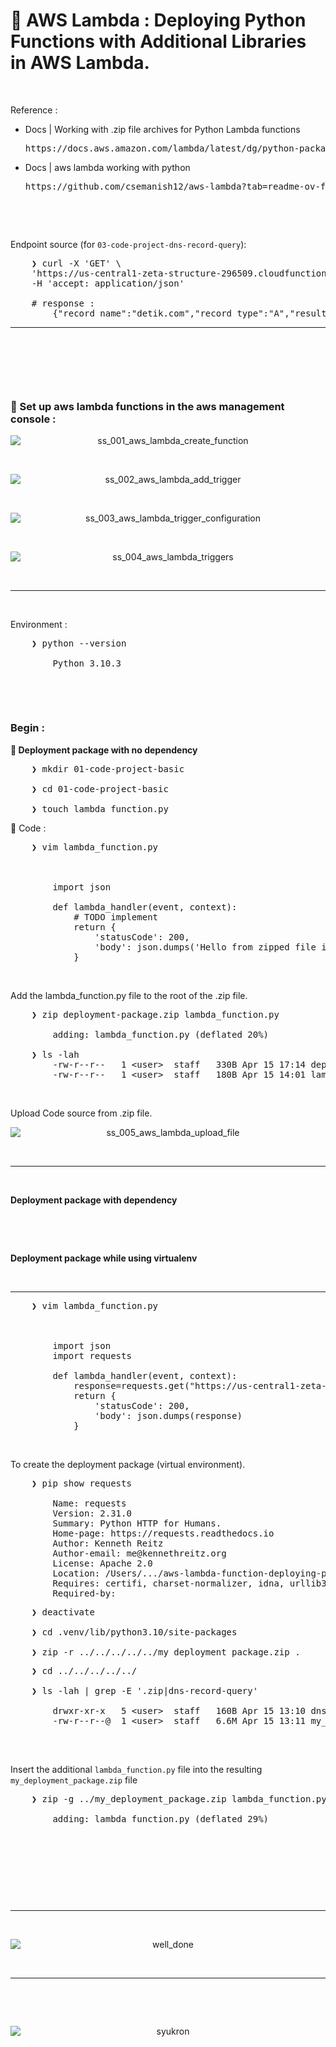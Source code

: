 # &#x1F6A9; AWS Lambda : Deploying Python Functions with Additional Libraries in AWS Lambda.

&nbsp;

Reference : <br />
<!-- -   Docs | dev.aryya.id Swagger
    <pre>http://dev.aryya.id/#/default/get_dns_record_query</pre> 

-   YT | Mendeploy Python Function Dengan Library Tambahan di AWS Lambda | AWS Tutorial Bahasa Indonesia
    <pre>https://www.youtube.com/watch?v=PjKM2RyQ-v8</pre> 
    6.39s

-->

-   Docs | Working with .zip file archives for Python Lambda functions
    <pre>https://docs.aws.amazon.com/lambda/latest/dg/python-package.html</pre>
    
-   Docs | aws lambda working with python
    <pre>https://github.com/csemanish12/aws-lambda?tab=readme-ov-file#readme</pre>
&nbsp;

&nbsp;

Endpoint source (for `03-code-project-dns-record-query`):
<pre>
    ❯ curl -X 'GET' \
    'https://us-central1-zeta-structure-296509.cloudfunctions.net/dns-record-query?record_name=detik.com&record_type=A' \
    -H 'accept: application/json'

    # response : 
        {"record_name":"detik.com","record_type":"A","result":["203.190.242.211","103.49.221.211"]}
</pre>

---

&nbsp;

&nbsp;

&nbsp;

### &#x1F530; Set up aws lambda functions in the aws management console :

<div align="center">
    <img src="./gambar-petunjuk/ss_001_aws_lambda_create_function.png" alt="ss_001_aws_lambda_create_function" style="display: block; margin: 0 auto;">
</div> 

&nbsp;

<div align="center">
    <img src="./gambar-petunjuk/ss_002_aws_lambda_add_trigger.png" alt="ss_002_aws_lambda_add_trigger" style="display: block; margin: 0 auto;">
</div> 

&nbsp;

<div align="center">
    <img src="./gambar-petunjuk/ss_003_aws_lambda_trigger_configuration.png" alt="ss_003_aws_lambda_trigger_configuration" style="display: block; margin: 0 auto;">
</div> 

&nbsp;

<div align="center">
    <img src="./gambar-petunjuk/ss_004_aws_lambda_triggers.png" alt="ss_004_aws_lambda_triggers" style="display: block; margin: 0 auto;">
</div> 

&nbsp;

---

&nbsp;

Environment : 
<pre>
    ❯ python --version

        Python 3.10.3
</pre>

&nbsp;

&nbsp;

### Begin :
**&#x1F680; Deployment package with no dependency**<br />

<pre>
    ❯ mkdir 01-code-project-basic

    ❯ cd 01-code-project-basic

    ❯ touch lambda_function.py
</pre>

&#x1F680; Code :
<pre>
    ❯ vim lambda_function.py



        import json

        def lambda_handler(event, context):
            # TODO implement
            return {
                'statusCode': 200,
                'body': json.dumps('Hello from zipped file in Lambda!')
            }
</pre>

&nbsp;

Add the lambda_function.py file to the root of the .zip file.
<pre>
    ❯ zip deployment-package.zip lambda_function.py

        adding: lambda_function.py (deflated 20%)

    ❯ ls -lah
        -rw-r--r--   1 &lt;user&gt;  staff   330B Apr 15 17:14 deployment-package.zip
        -rw-r--r--   1 &lt;user&gt;  staff   180B Apr 15 14:01 lambda_function.py        
</pre>

&nbsp;

Upload Code source from .zip file.
<div align="center">
    <img src="./gambar-petunjuk/ss_005_aws_lambda_upload_file.png" alt="ss_005_aws_lambda_upload_file" style="display: block; margin: 0 auto;">
</div> 

&nbsp;


---

&nbsp;

**Deployment package with dependency**<br />

&nbsp;

&nbsp;

**Deployment package while using virtualenv**<br />

&nbsp;

---

<pre>
    ❯ vim lambda_function.py



        import json
        import requests

        def lambda_handler(event, context):
            response=requests.get("https://us-central1-zeta-structure-296509.cloudfunctions.net/dns-record-query?record_name={}&record_type={}")
            return {
                'statusCode': 200,
                'body': json.dumps(response)
            }
</pre>

&nbsp;

To create the deployment package (virtual environment).
<pre>
    ❯ pip show requests

        Name: requests
        Version: 2.31.0
        Summary: Python HTTP for Humans.
        Home-page: https://requests.readthedocs.io
        Author: Kenneth Reitz
        Author-email: me@kennethreitz.org
        License: Apache 2.0
        Location: /Users/.../aws-lambda-function-deploying-python-functions-with-additional-libraries/dns-record-query/.venv/lib/python3.10/site-packages
        Requires: certifi, charset-normalizer, idna, urllib3
        Required-by:
</pre>

<pre>
    ❯ deactivate

    ❯ cd .venv/lib/python3.10/site-packages

    ❯ zip -r ../../../../../my_deployment_package.zip .
</pre>

<pre>
    ❯ cd ../../../../../

    ❯ ls -lah | grep -E '.zip|dns-record-query'
 
        drwxr-xr-x   5 &lt;user&gt;  staff   160B Apr 15 13:10 dns-record-query
        -rw-r--r--@  1 &lt;user&gt;  staff   6.6M Apr 15 13:11 my_deployment_package.zip

</pre>

&nbsp;

Insert the additional `lambda_function.py` file into the resulting `my_deployment_package.zip` file
<pre>
    ❯ zip -g ../my_deployment_package.zip lambda_function.py
    
        adding: lambda_function.py (deflated 29%)              
</pre>

&nbsp;

&nbsp;

&nbsp;

&nbsp;

---

&nbsp;

<div align="center">
    <img src="./gambar-petunjuk/well_done.png" alt="well_done" style="display: block; margin: 0 auto;">
</div> 

&nbsp;

---

&nbsp;

&nbsp;

<div align="center">
    <img src="./gambar-petunjuk/syukron.png" alt="syukron" style="display: block; margin: 0 auto;">
</div> 

&nbsp;

&nbsp;